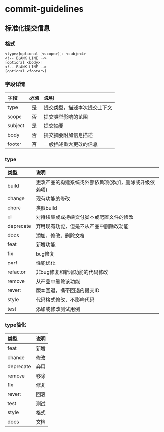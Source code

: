 # commit-guidelines

## 标准化提交信息
### 格式
```
<type>[optional (<scope>)]: <subject>
<!-- BLANK LINE -->
[optional <body>]
<!-- BLANK LINE -->
[optional <footer>]
```

### 字段详情
|字段|必须|说明|
|:--|:--:|:--|
|type|是|提交类型，描述本次提交上下文|
|scope|否|提交类型影响的范围|
|subject|是|提交摘要|
|body|否|提交摘要附加信息描述|
|footer|否|一般描述重大更改的信息|

### type
|类型|说明|
|:--|:--|
|build|更改产品的构建系统或外部依赖项(添加，删除或升级依赖项)|
|change|现有功能的修改|
|chore|类似build|
|ci|对持续集成或持续交付脚本或配置文件的修改|
|deprecate|弃用现有功能，但是不从产品中删除改功能|
|docs|添加，修改，删除文档|
|feat|新增功能|
|fix|bug修复|
|perf|性能优化|
|refactor|非bug修复和新增功能的代码修改|
|remove|从产品中删除该功能|
|revert|版本回退，携带回退的提交ID|
|style|代码格式修改，不影响代码|
|test|添加或修改测试用例|

### type简化
|类型|说明|
|:--|:--|
|feat|新增|
|change|修改|
|deprecate|弃用|
|remove|移除|
|fix|修复|
|revert|回滚|
|test|测试|
|style|格式|
|docs|文档|







